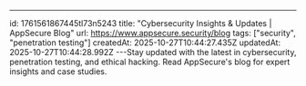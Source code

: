 ---
id: 1761561867445tl73n5243
title: "Cybersecurity Insights & Updates | AppSecure Blog"
url: https://www.appsecure.security/blog
tags: ["security", "penetration testing"]
createdAt: 2025-10-27T10:44:27.435Z
updatedAt: 2025-10-27T10:44:28.992Z
---Stay updated with the latest in cybersecurity, penetration testing, and ethical hacking. Read AppSecure's blog for expert insights and case studies.
